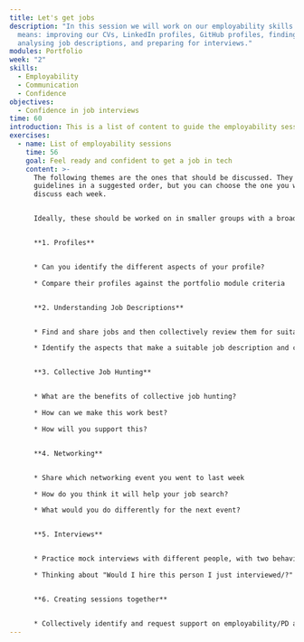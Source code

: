 ```yaml
---
title: Let's get jobs
description: "In this session we will work on our employability skills. This
  means: improving our CVs, LinkedIn profiles, GitHub profiles, finding and
  analysing job descriptions, and preparing for interviews."
modules: Portfolio
week: "2"
skills:
  - Employability
  - Communication
  - Confidence
objectives:
  - Confidence in job interviews
time: 60
introduction: This is a list of content to guide the employability sessions.
exercises:
  - name: List of employability sessions
    time: 56
    goal: Feel ready and confident to get a job in tech
    content: >-
      The following themes are the ones that should be discussed. They are
      guidelines in a suggested order, but you can choose the one you want to
      discuss each week.


      Ideally, these should be worked on in smaller groups with a broader group reflection.


      **1. Profiles** 


      * Can you identify the different aspects of your profile?

      * Compare their profiles against the portfolio module criteria 


      **2. Understanding Job Descriptions** 


      * Find and share jobs and then collectively review them for suitability 

      * Identify the aspects that make a suitable job description and compare jobs they find against those criteria 


      **3. Collective Job Hunting** 


      * What are the benefits of collective job hunting?

      * How can we make this work best?

      * How will you support this?


      **4. Networking** 


      * Share which networking event you went to last week

      * How do you think it will help your job search?

      * What would you do differently for the next event?


      **5. Interviews** 


      * Practice mock interviews with different people, with two behavioural and two technical questions.

      * Thinking about "Would I hire this person I just interviewed/?" give each other honest feedback on if you would/wouldn't hire them and why.


      **6. Creating sessions together** 


      * Collectively identify and request support on employability/PD areas they need help on
---
```

